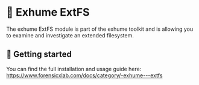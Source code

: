 # 🧬 Exhume ExtFS

The exhume ExtFS module is part of the exhume toolkit and is allowing you to examine and investigate an extended filesystem.

## 📄 Getting started

You can find the full installation and usage guide here: https://www.forensicxlab.com/docs/category/-exhume---extfs
